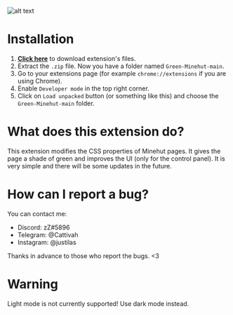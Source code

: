 ![alt text](https://i.ibb.co/V9gkYP6/favicon-2.png)
# Installation
1. **[Click here](https://github.com/IlasRandomProjects/Green-Minehut/archive/main.zip)** to download extension's files.
1. Extract the `.zip` file. Now you have a folder named `Green-Minehut-main`.
1. Go to your extensions page (for example `chrome://extensions` if you are using Chrome).
1. Enable `Developer mode` in the top right corner.
1. Click on `Load unpacked` button (or something like this) and choose the `Green-Minehut-main` folder.
# What does this extension do?
This extension modifies the CSS properties of Minehut pages. It gives the page a shade of green and improves the UI (only for the control panel). It is very simple and there will be some updates in the future.
# How can I report a bug?
You can contact me:
* Discord: zZ#5896
* Telegram: @Cattivah
* Instagram: @justilas

Thanks in advance to those who report the bugs. <3
# Warning
Light mode is not currently supported! Use dark mode instead.
